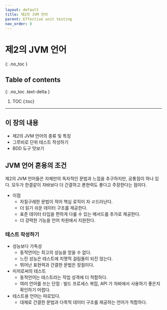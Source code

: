 ```yaml
---
layout: default
title: 제2의 JVM 언어
parent: Effective unit testing
nav_order: 8
---
```


# 제2의 JVM 언어
{: .no_toc }

## Table of contents
{: .no_toc .text-delta }

1. TOC
{:toc}

---

## 이 장의 내용
- 제2의 JVM 언어의 종류 및 특징
- 그루비로 단위 테스트 작성하기
- BDD 도구 맛보기

## JVM 언어 혼용의 조건

제2의 JVM 언어들은 자체만의 독자적인 문법과 느낌을 추구하지만, 공통점이 하나 있다. 모두가 한결같이 자바보다 더 간결하고 푠현력도 좋다고 주장한다는 점이다.

- 이점
  - 자질구레한 문법이 적어 핵심 로직이 자 ㄹ드러난다.
  - 더 읽기 쉬운 데이터 구조를 제공한다.
  - 표준 데이터 타입을 편하게 다룰 수 있는 메서드를 추가로 제공한다.
  - 더 강력한 기능을 언어 차원에서 지원한다.

### 테스트 작성하기
- 성능보다 가독성
  - 동적언어는 최고의 성능을 얻을 수 없다.
  - 느린 성능은 테스트에 치명적 걸림돌이 되진 않는다.
  - 뛰어난 표현력과 간결한 문법은 장점이다.
- 미끼로써의 테스트
  - 동적언어는 테스트라는 작업 성격에 더 적합하다.
  - 여러 언어를 쓰는 단점 : 빌드 프로세스 복잡, API 가 자바에서 사용하기 좋은지 확인하기 어렵다.
- 테스트용 언어는 따로있다.
  - 대체로 간결한 문법과 다목적 데이터 구조를 제공하는 언어가 적합하다.
